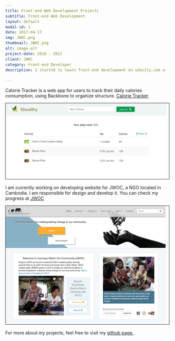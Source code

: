 ```yaml
---
title: Front-end Web Development Projects
subtitle: Front-end Web Development
layout: default
modal-id: 1
date: 2017-04-17
img: JWOC.png
thumbnail: JWOC.png
alt: image-alt
project-date: 2016 - 2017
client: JWOC
category: Front-end Developer
description: I started to learn front-end development on udacity.com at the end of 2016. Since then, I developed several projects using different frameworks and libraries.

---
```

Calorie Tracker is a web app for users to track their daily calories consumption, using Backbone to organize structure. <a href="http://www.tingweili.com/Calorie-Tracker/">Calorie Tracker</a>

<img src="img/portfolio/C-tracker.png" width="600px" border="1px" style="PADDING-RIGHT: 10px" class="img-responsive img-centered">


I am currently working on developing website for JWOC, a NGO located in Cambodia. I am responsible for design and develop it. You can check my progress at <a href="http://www.tingweili.com/JWOC/">JWOC</a>

<img src="img/portfolio/JWOC.png" width="600px" border="1px" style="PADDING-RIGHT: 10px" class="img-responsive img-centered">

For more about my projects, feel free to visit my <a href="https://github.com/annecylee">github page.</a>


<script>
  (function(i,s,o,g,r,a,m){i['GoogleAnalyticsObject']=r;i[r]=i[r]||function(){
  (i[r].q=i[r].q||[]).push(arguments)},i[r].l=1*new Date();a=s.createElement(o),
  m=s.getElementsByTagName(o)[0];a.async=1;a.src=g;m.parentNode.insertBefore(a,m)
  })(window,document,'script','//www.google-analytics.com/analytics.js','ga');

  ga('create', 'UA-57711404-1', 'auto');
  ga('send', 'pageview');

</script>
